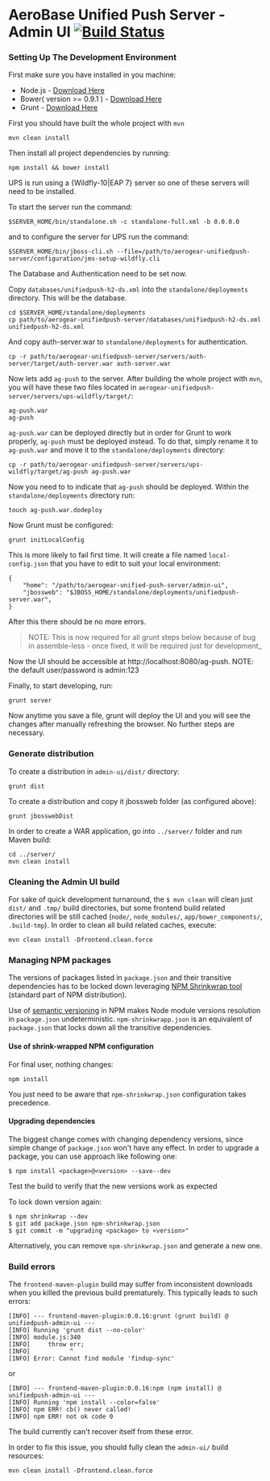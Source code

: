 # AeroBase Unified Push Server - Admin UI [![Build Status](https://travis-ci.org/aerogear/aerogear-unifiedpush-server-admin-ui.png)](https://travis-ci.org/aerogear/aerogear-unifiedpush-server-admin-ui)

### Setting Up The Development Environment

First make sure you have installed in you machine:

* Node.js - [Download Here](http://nodejs.org/)
* Bower( version >= 0.9.1 ) - [Download Here](https://bower.io/#install-bower)
* Grunt - [Download Here](https://gruntjs.com/getting-started)

First you should have built the whole project with `mvn`

```
mvn clean install
```

Then install all project dependencies by running:
    
    npm install && bower install

UPS is run using a {Wildfly-10|EAP 7} server so one of these servers will need to be installed.

To start the server run the command:

```
$SERVER_HOME/bin/standalone.sh -c standalone-full.xml -b 0.0.0.0
```

and to configure the server for UPS run the command:

```
$SERVER_HOME/bin/jboss-cli.sh --file=/path/to/aerogear-unifiedpush-server/configuration/jms-setup-wildfly.cli
```

The Database and Authentication need to be set now.

Copy `databases/unifiedpush-h2-ds.xml` into the `standalone/deployments` directory. This will be the database.
```
cd $SERVER_HOME/standalone/deployments
cp path/to/aerogear-unifiedpush-server/databases/unifiedpush-h2-ds.xml unifiedpush-h2-ds.xml
```
And copy auth-server.war to `standalone/deployments` for authentication.
```
cp -r path/to/aerogear-unifiedpush-server/servers/auth-server/target/auth-server.war auth-server.war
```

Now lets add `ag-push` to the server. After building the whole project with `mvn`, you will have these two files located in `aerogear-unifiedpush-server/servers/ups-wildfly/target/`:

```
ag-push.war
ag-push
```
`ag-push.war` can be deployed directly but in order for Grunt to work properly, `ag-push` must be deployed instead. To do that, simply rename it to `ag-push.war` and move it to the `standalone/deployments` directory:

```
cp -r path/to/aerogear-unifiedpush-server/servers/ups-wildfly/target/ag-push ag-push.war
```

Now you need to to indicate that `ag-push` should be deployed. Within the `standalone/deployments` directory run:
```
touch ag-push.war.dodeploy
```
Now Grunt must be configured:

    grunt initLocalConfig

This is more likely to fail first time. It will create a file named `local-config.json` that you have to edit to suit your local environment:

    {
        "home": "/path/to/aerogear-unified-push-server/admin-ui",
        "jbossweb": "$JBOSS_HOME/standalone/deployments/unifiedpush-server.war",
    }

 After this there should be no more errors.

> NOTE: This is now required for all grunt steps below because of bug in assemble-less - once fixed, it will be required just for development_

Now the UI should be accessible at http://localhost:8080/ag-push. NOTE: the default user/password is admin:123

Finally, to start developing, run:

    grunt server

Now anytime you save a file, grunt will deploy the UI and you will see the changes after manually refreshing the browser. No further steps are necessary.


### Generate distribution

To create a distribution in `admin-ui/dist/` directory:

    grunt dist

To create a distribution and copy it jbossweb folder (as configured above):

    grunt jbosswebDist


In order to create a WAR application, go into `../server/` folder and run Maven build:

    cd ../server/
    mvn clean install


### Cleaning the Admin UI build

For sake of quick development turnaround, the `$ mvn clean` will clean just `dist/` and `.tmp/` build directories, but some frontend build related directories will be still cached (`node/`, `node_modules/`, `app/bower_components/`, `.build-tmp`). In order to clean all build related caches, execute:

    mvn clean install -Dfrontend.clean.force


### Managing NPM packages

The versions of packages listed in `package.json` and their transitive dependencies has to be locked down leveraging [NPM Shrinkwrap tool](http://blog.nodejs.org/2012/02/27/managing-node-js-dependencies-with-shrinkwrap/) (standard part of NPM distribution).

Use of [semantic versioning](https://github.com/npm/node-semver) in NPM makes Node module versions resolution in `package.json` undeterministic. `npm-shrinkwrapp.json` is an equivalent of `package.json` that locks down all the transitive dependencies.

#### Use of shrink-wrapped NPM configuration

For final user, nothing changes:

    npm install

You just need to be aware that `npm-shrinkwrap.json` configuration takes precedence.

#### Upgrading dependencies

The biggest change comes with changing dependency versions, since simple change of `package.json` won't have any effect. In order to upgrade a package, you can use approach like following one:

    $ npm install <package>@<version> --save--dev

Test the build to verify that the new versions work as expected

To lock down version again:

    $ npm shrinkwrap --dev
    $ git add package.json npm-shrinkwrap.json
    $ git commit -m "upgrading <package> to <version>"

Alternatively, you can remove `npm-shrinkwrap.json` and generate a new one.

### Build errors

The `frontend-maven-plugin` build may suffer from inconsistent downloads when you killed the previous build prematurely. This typically leads to such errors:

    [INFO] --- frontend-maven-plugin:0.0.16:grunt (grunt build) @ unifiedpush-admin-ui ---
    [INFO] Running 'grunt dist --no-color'
    [INFO] module.js:340
    [INFO]     throw err;
    [INFO]           ^
    [INFO] Error: Cannot find module 'findup-sync'

or

    [INFO] --- frontend-maven-plugin:0.0.16:npm (npm install) @ unifiedpush-admin-ui ---
    [INFO] Running 'npm install --color=false'
    [INFO] npm ERR! cb() never called!
    [INFO] npm ERR! not ok code 0

The build currently can't recover itself from these error.

In order to fix this issue, you should fully clean the `admin-ui/` build resources:

    mvn clean install -Dfrontend.clean.force
